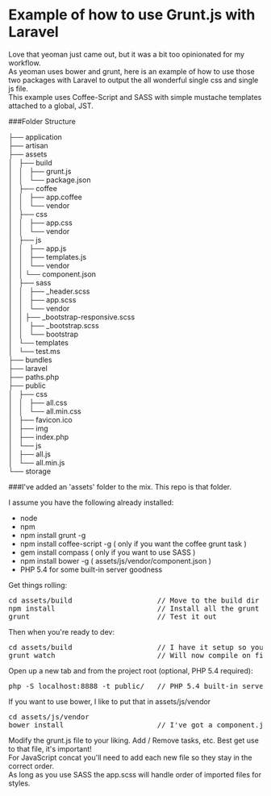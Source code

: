 Example of how to use Grunt.js with Laravel
===========================================

Love that yeoman just came out, but it was a bit too opinionated for my workflow.  
As yeoman uses bower and grunt, here is an example of how to use those two packages with Laravel to output the all wonderful single css and single js file.  
This example uses Coffee-Script and SASS with simple mustache templates attached to a global, JST.

###Folder Structure

├── application<br/>
├── artisan<br/>
├── assets<br/>
│   ├── build<br/>
│   │   ├── grunt.js<br/>
│   │   └── package.json<br/>
│   ├── coffee<br/>
│   │   ├── app.coffee<br/>
│   │   └── vendor<br/>
│   ├── css<br/>
│   │   ├── app.css<br/>
│   │   └── vendor<br/>
│   ├── js<br/>
│   │   ├── app.js<br/>
│   │   ├── templates.js<br/>
│   │   └── vendor<br/>
│   │     └── component.json<br/>
│   ├── sass<br/>
│   │   ├── _header.scss<br/>
│   │   ├── app.scss<br/>
│   │   └── vendor<br/>
│   │       ├── _bootstrap-responsive.scss<br/>
│   │       ├── _bootstrap.scss<br/>
│   │       └── bootstrap<br/>
│   └── templates<br/>
│       └── test.ms<br/>
├── bundles<br/>
├── laravel<br/>
├── paths.php<br/>
├── public<br/>
│   ├── css<br/>
│   │   ├── all.css<br/>
│   │   └── all.min.css<br/>
│   ├── favicon.ico<br/>
│   ├── img<br/>
│   ├── index.php<br/>
│   └── js<br/>
│       ├── all.js<br/>
│       └── all.min.js<br/>
└── storage<br/>

###I've added an 'assets' folder to the mix.  This repo is that folder.

I assume you have the following already installed:
- node
- npm
- npm install grunt -g
- npm install coffee-script -g ( only if you want the coffee grunt task )
- gem install compass ( only if you want to use SASS )
- npm install bower -g ( assets/js/vendor/component.json ) 
- PHP 5.4 for some built-in server goodness

Get things rolling:
<pre>
cd assets/build                    // Move to the build dir
npm install                        // Install all the grunt npm tasks
grunt                              // Test it out
</pre>

Then when you're ready to dev:
<pre>
cd assets/build                    // I have it setup so you can only grunt from the build dir
grunt watch                        // Will now compile on file mod
</pre>

Open up a new tab and from the project root (optional, PHP 5.4 required):
<pre>
php -S localhost:8888 -t public/   // PHP 5.4 built-in server
</pre>

If you want to use bower, I like to put that in assets/js/vendor<br/>
<pre>
cd assets/js/vendor
bower install                      // I've got a component.json file in there with a few handy libraries
</pre>

Modify the grunt.js file to your liking.  Add / Remove tasks, etc.  Best get use to that file, it's important!<br/>
For JavaScript concat you'll need to add each new file so they stay in the correct order.<br/>
As long as you use SASS the app.scss will handle order of imported files for styles.<br/>
